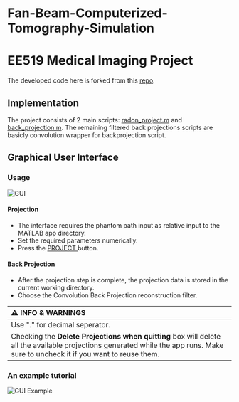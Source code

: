 # Fan-Beam-Computerized-Tomography-Simulation
# EE519 Medical Imaging Project
The developed code here is forked from this [repo](https://github.com/kutay-ugurlu/Parallel-Beam-Computerized-Tomography-Simulation).
## Implementation 
The project consists of 2 main scripts: [radon_project.m](https://github.com/kutay-ugurlu/Fan-Beam-Computerized-Tomography-Simulation/blob/master/radon_project.m) and [back_projection.m](https://github.com/kutay-ugurlu/Fan-Beam-Computerized-Tomography-Simulation/blob/master/back_projection.m). The remaining filtered back projections scripts are basicly convolution wrapper for backprojection script.
## Graphical User Interface
### Usage
![GUI](https://user-images.githubusercontent.com/83376963/161386161-d81b9f70-cfc5-4bc8-9726-36c719087eba.png)
#### Projection
* The interface requires the phantom path input as relative input to the MATLAB app directory. 
* Set the required parameters numerically.
* Press the <ins> PROJECT </ins> button.
#### Back Projection
* After the projection step is complete, the projection data is stored in the current working directory.
* Choose the Convolution Back Projection reconstruction filter.

| :warning: INFO & WARNINGS  |
|:---------------------------|
| Use "." for decimal seperator. | 
| Checking the __Delete Projections when quitting__ box will delete all the available projections generated while the app runs. Make sure to uncheck it if you want to reuse them.| 

### An example tutorial 
![GUI Example](https://user-images.githubusercontent.com/83376963/161386142-7ca3844d-2933-4976-9893-b8caa940af0a.png)
